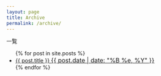 ```yaml
---
layout: page
title: Archive
permalink: /archive/
---
```


一覧
<div class="posts">
    <ul>
        {% for post in site.posts %}
            <li>
            <article class="post">
            <a href="{{ site.baseurl }}{{ post.url }}">{{ post.title }} <font size="3">{{ post.date | date: "%B %e, %Y" }}</font></a>
            </article>
            </li>
        {% endfor %}
    </ul>
</div>